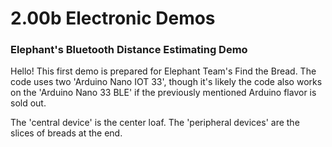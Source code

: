# 2.00b Electronic Demos
### Elephant's Bluetooth Distance Estimating Demo
Hello! This first demo is prepared for Elephant Team's Find the Bread. The code uses two 'Arduino Nano IOT 33', though it's likely the code also works on the 'Arduino Nano 33 BLE' if the previously mentioned Arduino flavor is sold out.

The 'central device' is the center loaf. The 'peripheral devices' are the slices of breads at the end.
